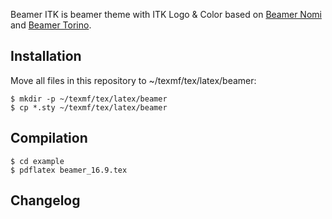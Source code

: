 Beamer ITK is beamer theme with ITK Logo & Color based on [Beamer Nomi](https://github.com/bagustris/beamer-nomi) and [Beamer Torino](https://github.com/bbatsov/beamer-torino-theme).


## Installation

Move all files in this repository to ~/texmf/tex/latex/beamer:
~~~
$ mkdir -p ~/texmf/tex/latex/beamer
$ cp *.sty ~/texmf/tex/latex/beamer
~~~

## Compilation
~~~
$ cd example
$ pdflatex beamer_16.9.tex
~~~

## Changelog
